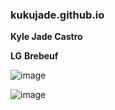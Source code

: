 ### kukujade.github.io
**Kyle Jade Castro**

**LG** **Brebeuf**

![image](https://user-images.githubusercontent.com/122419362/211956307-652507c2-0cc7-4edf-b8f3-e85015f4c6b5.png)

![image](https://user-images.githubusercontent.com/122419362/211955994-02d90a34-6809-4c0a-aaa3-974e7debdbe8.png)
